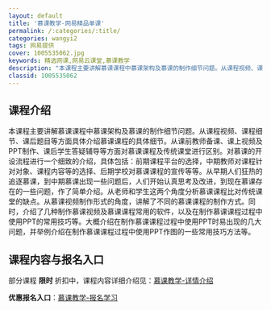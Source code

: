 ```yaml
---
layout: default
title: '慕课教学-网易精品单课'
permalink: /:categories/:title/
categories: wangyi2
tags: 网易提供
cover: 1005535062.jpg
keywords: 精选网课,网易云课堂,慕课教学
description: "本课程主要讲解慕课课程中慕课架构及慕课的制作细节问题。从课程视频、课程细节、课后题目等方面具体介绍慕课课程的具体细节。从课前教师备课、课上视频及PPT制作、课后学生答疑辅导等方面对慕课课程及"
classid: 1005535062
---
```


## 课程介绍

本课程主要讲解慕课课程中慕课架构及慕课的制作细节问题。从课程视频、课程细节、课后题目等方面具体介绍慕课课程的具体细节。从课前教师备课、课上视频及PPT制作、课后学生答疑辅导等方面对慕课课程及传统课堂进行区别。对慕课的开设流程进行一个细致的介绍，具体包括：前期课程平台的选择，中期教师对课程针对对象、课程内容等的选择、后期学校对慕课课程的宣传等等。从早期人们狂热的追逐慕课，到中期慕课出现一些问题后，人们开始认真思考及改进，到现在慕课存在的一些问题，作了简单介绍。从老师和学生这两个角度分析慕课课程比对传统课堂的缺点。从慕课视频制作形式的角度，讲解了不同的慕课课程的制作方式。同时，介绍了几种制作慕课视频及慕课课程常用的软件，以及在制作慕课课程过程中使用PPT的常用技巧等。大概介绍在制作慕课课程过程中使用PPT时易出现的几大问题，并举例介绍在制作慕课课程过程中使用PPT作图的一些常用技巧方法等。

## 课程内容与报名入口

部分课程 **限时** 折扣中，课程内容详细介绍见：[慕课教学-详情介绍](https://study.163.com/course/introduction/1005535062.htm?share=1&shareId=1025206652&utm_campaign=share&utm_medium=iphoneShare&utm_source=&utm_u=1025206652)

**优惠报名入口**：[慕课教学-报名学习](https://study.163.com/course/introduction/1005535062.htm?share=1&shareId=1025206652&utm_campaign=share&utm_medium=iphoneShare&utm_source=&utm_u=1025206652)

